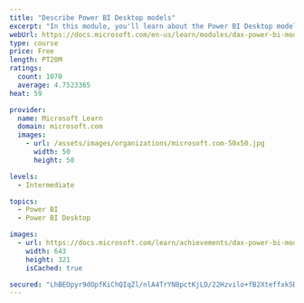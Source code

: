 ```yaml
---
title: "Describe Power BI Desktop models"
excerpt: "In this module, you'll learn about the Power BI Desktop model structure, star schema design basics, analytics queries, and report visual configuration. This module provides a strong foundation on which you can learn to optimize model designs and add model calculations."
webUrl: https://docs.microsoft.com/en-us/learn/modules/dax-power-bi-models/
type: course
price: Free
length: PT20M
ratings:
  count: 1070
  average: 4.7523365
heat: 59

provider:
  name: Microsoft Learn
  domain: microsoft.com
  images:
    - url: /assets/images/organizations/microsoft.com-50x50.jpg
      width: 50
      height: 50

levels:
  - Intermediate

topics:
  - Power BI
  - Power BI Desktop

images:
  - url: https://docs.microsoft.com/learn/achievements/dax-power-bi-models-social.png
    width: 643
    height: 321
    isCached: true

secured: "LhBEOpyr9dOpfKiChQIqZl/nlA4TrYN8pctKjLD/22Hzvilo+fB2XteffxkSDhEAeo61i/wQ4chYyrut71It3KB9+BcT01NVNvQIDnomPEz8q776p60dHS6cTRXl7igTJyWNTremXqSSnloZJR6qZDQ6s11PGd2H6EkZ3tN0uEjuPW+7A508xlDNUJrLFV9DU0hQbqTp9Rmxn1BB1K74E4FpLX4UGxBBgVE+CGr/gfIFW/J6ETHpvtm50NnlBPKVM5v4LWZZKJGN7GpHxxsC1LLDAJvgQpxACYP9wBPAIokIpp+60rlpJqH1x1lpj0lHQ0zEYiMWVjCH1biGEk+FNC/SHARJc/9oOenAnQ0jUmyAvqmxBghPS1jvpNsbn+QCoGQQcP4hXXvOkO5/cE3QKQvoganYR5ycOWwr1BG9Y1M=;R2NAIJO84SjWNKjOcKUv/w=="
---
```


